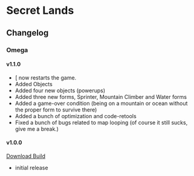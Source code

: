 # Secret Lands

## Changelog
### Omega
#### v1.1.0
- [ now restarts the game.
- Added Objects
- Added four new objects (powerups)
- Added three new forms, Sprinter, Mountain Climber and Water forms
- Added a game-over condition (being on a mountain or ocean without the proper form to survive there)
- Added a bunch of optimization and code-retools
- Fixed a bunch of bugs related to map looping (of course it still sucks, give me a break.)
#### v1.0.0
[Download Build](https://github.com/TeamCstudios/SecretLands/raw/master/builds/omega/thesecretlands-omega-1-0-0.zip)
- initial release
